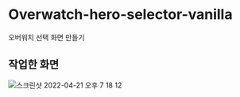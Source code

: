 # Overwatch-hero-selector-vanilla
오버워치 선택 화면 만들기

## 작업한 화면

![스크린샷 2022-04-21 오후 7 18 12](https://user-images.githubusercontent.com/71690561/164434290-bfca4a60-7331-4b54-960b-0ae406d7dad5.png)
